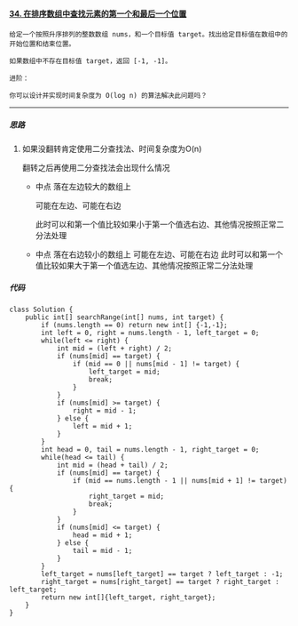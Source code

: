 #### [34. 在排序数组中查找元素的第一个和最后一个位置](https://leetcode-cn.com/problems/find-first-and-last-position-of-element-in-sorted-array/)

```
给定一个按照升序排列的整数数组 nums，和一个目标值 target。找出给定目标值在数组中的开始位置和结束位置。

如果数组中不存在目标值 target，返回 [-1, -1]。

进阶：

你可以设计并实现时间复杂度为 O(log n) 的算法解决此问题吗？
```

-----

##### 思路

1. 如果没翻转肯定使用二分查找法、时间复杂度为O(n)

   翻转之后再使用二分查找法会出现什么情况

   * 中点 落在左边较大的数组上

     可能在左边、可能在右边

     此时可以和第一个值比较如果小于第一个值选右边、其他情况按照正常二分法处理

   * 中点 落在右边较小的数组上 
     可能在左边、可能在右边
     此时可以和第一个值比较如果大于第一个值选左边、其他情况按照正常二分法处理

##### 代码

````
class Solution {
    public int[] searchRange(int[] nums, int target) {
        if (nums.length == 0) return new int[] {-1,-1};
        int left = 0, right = nums.length - 1, left_target = 0;
        while(left <= right) {
            int mid = (left + right) / 2;
            if (nums[mid] == target) {
                if (mid == 0 || nums[mid - 1] != target) {
                    left_target = mid;
                    break;
                }
            }
            if (nums[mid] >= target) {
                right = mid - 1;
            } else {
                left = mid + 1;
            }
        }
        int head = 0, tail = nums.length - 1, right_target = 0;
        while(head <= tail) {
            int mid = (head + tail) / 2;
            if (nums[mid] == target) {
                if (mid == nums.length - 1 || nums[mid + 1] != target) {
                    right_target = mid;
                    break;
                }
            } 
            if (nums[mid] <= target) {
                head = mid + 1;
            } else {
                tail = mid - 1;
            }
        }
        left_target = nums[left_target] == target ? left_target : -1;
        right_target = nums[right_target] == target ? right_target : left_target;
        return new int[]{left_target, right_target};
    }
}
````